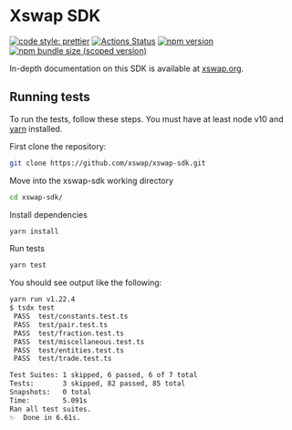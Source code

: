 # Xswap SDK

[![code style: prettier](https://img.shields.io/badge/code_style-prettier-ff69b4.svg?style=flat-square)](https://github.com/prettier/prettier)
[![Actions Status](https://github.com/xswap/xswap-sdk/workflows/CI/badge.svg)](https://github.com/xswap/xswap-sdk)
[![npm version](https://img.shields.io/npm/v/@xswap/sdk/latest.svg)](https://www.npmjs.com/package/@xswap/sdk/v/latest)
[![npm bundle size (scoped version)](https://img.shields.io/bundlephobia/minzip/@xswap/sdk/latest.svg)](https://bundlephobia.com/result?p=@xswap/sdk@latest)

In-depth documentation on this SDK is available at [xswap.org](https://xswap.org/docs/v2/SDK/getting-started/).

## Running tests

To run the tests, follow these steps. You must have at least node v10 and [yarn](https://yarnpkg.com/) installed.

First clone the repository:

```sh
git clone https://github.com/xswap/xswap-sdk.git
```

Move into the xswap-sdk working directory

```sh
cd xswap-sdk/
```

Install dependencies

```sh
yarn install
```

Run tests

```sh
yarn test
```

You should see output like the following:

```sh
yarn run v1.22.4
$ tsdx test
 PASS  test/constants.test.ts
 PASS  test/pair.test.ts
 PASS  test/fraction.test.ts
 PASS  test/miscellaneous.test.ts
 PASS  test/entities.test.ts
 PASS  test/trade.test.ts

Test Suites: 1 skipped, 6 passed, 6 of 7 total
Tests:       3 skipped, 82 passed, 85 total
Snapshots:   0 total
Time:        5.091s
Ran all test suites.
✨  Done in 6.61s.
```
